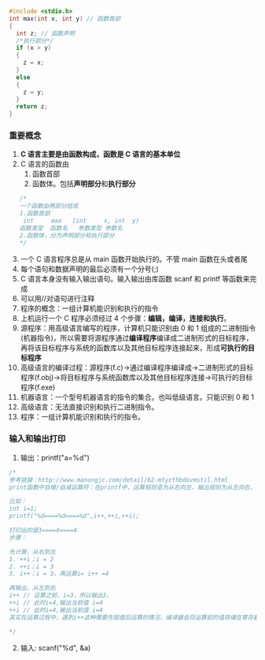 ```c
#include <stdio.h>
int max(int x, int y) // 函数首部
{
  int z; // 函数声明
  /*执行部分*/
  if (x > y)
  {
    z = x;
  }
  else
  {
    z = y;
  }
  return z;
}
```

### 重要概念

1. **C 语言主要是由函数构成，函数是 C 语言的基本单位**
2. C 语言的函数由
   1. 函数首部
   2. 函数体。包括**声明部分**和**执行部分**

```c
   /*
   一个函数由两部分组成
   1.函数首部
    int     max   (int     x, int  y)
   函数类型  函数名   参数类型 参数名
   2.函数体，分为声明部分和执行部分
   */
```

3. 一个 C 语言程序总是从 main 函数开始执行的。不管 main 函数在头或者尾
4. 每个语句和数据声明的最后必须有一个分号(;)
5. C 语言本身没有输入输出语句。输入输出由库函数 scanf 和 printf 等函数来完成
6. 可以用//对语句进行注释
7. 程序的概念：一组计算机能识别和执行的指令
8. 上机运行一个 C 程序必须经过 4 个步骤：**编辑，编译，连接和执行**。
9. 源程序：用高级语言编写的程序，计算机只能识别由 0 和 1 组成的二进制指令(机器指令)，所以需要将源程序通过**编译程序**编译成二进制形式的目标程序，再将该目标程序与系统的函数库以及其他目标程序连接起来，形成**可执行的目标程序**
10. 高级语言的编译过程：源程序(f.c)->通过编译程序编译成->二进制形式的目标程序(f.obj)->将目标程序与系统函数库以及其他目标程序连接->可执行的目标程序(f.exe)
11. 机器语言：一个型号机器语言的指令的集合。也叫低级语言。只能识别 0 和 1
12. 高级语言：无法直接识别和执行二进制指令。
13. 程序：一组计算机能识别和执行的指令。

### 输入和输出打印

1. 输出：printf("a=%d")

```c
/*
参考链接：http://www.manongjc.com/detail/62-mtyzthbdovmstil.html
print函数中自增/自减运算符：在printf中，运算规则变为从右向左，输出规则为从左向右，容易产生一些问题

比如：
int i=1;
printf("%d====%d====%d",i++,++i,++i);

打印出的是3====4====4
步骤：

先计算，从右到左
1. ++i；i = 2
2. ++i；i = 3
3. i++；i = 3，再运算i= i++ =4

再输出，从左到右
i++ // 运算之前，i=3，所以输出3，
++i // 此时i=4,输出当前值 i=4
++i // 此时i=4,输出当前值 i=4
其实在运算过程中，遇到i++这种需要先赋值后运算的情况，编译器会将运算前的值存储在寄存器中，以便在运算完成之后运行输出，所以后面输出的其实是寄存器中之前存储下来的值。

*/
```

2. 输入: scanf("%d", &a)
